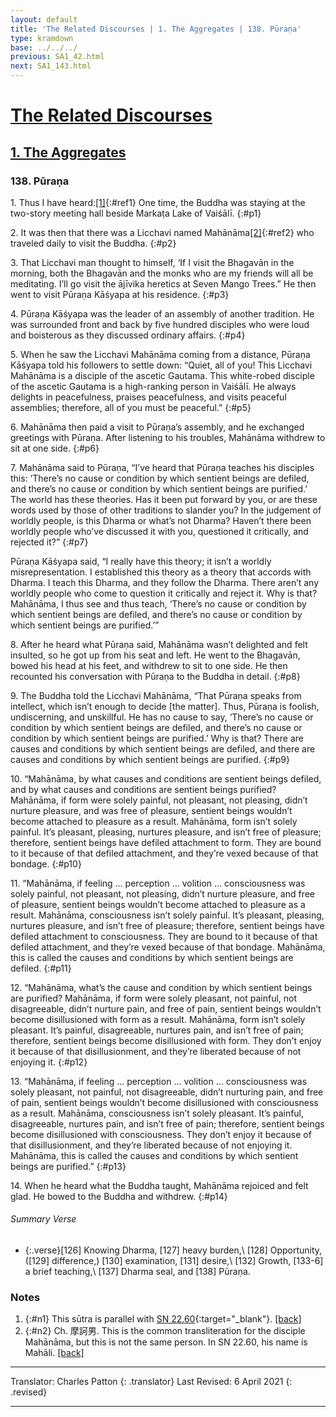 ```yaml
---
layout: default
title: 'The Related Discourses | 1. The Aggregates | 138. Pūraṇa'
type: kramdown
base: ../../../
previous: SA1_42.html
next: SA1_143.html
---
```


# [The Related Discourses](../index.html)
## [1. The Aggregates](index.html)
### 138. Pūraṇa

1\. Thus I have heard:[\[1\]](#n1){:#ref1} One time, the Buddha was staying at the two-story meeting hall beside Markaṭa Lake of Vaiśālī.
{:#p1}

2\. It was then that there was a Licchavi named Mahānāma[\[2\]](#n2){:#ref2} who traveled daily to visit the Buddha.
{:#p2}

3\. That Licchavi man thought to himself, ‘If I visit the Bhagavān in the morning, both the Bhagavān and the monks who are my friends will all be meditating. I’ll go visit the ājīvika heretics at Seven Mango Trees.” He then went to visit Pūraṇa Kāśyapa at his residence.
{:#p3}

4\. Pūraṇa Kāśyapa was the leader of an assembly of another tradition. He was surrounded front and back by five hundred disciples who were loud and boisterous as they discussed ordinary affairs.
{:#p4}

5\. When he saw the Licchavi Mahānāma coming from a distance, Pūraṇa Kāśyapa told his followers to settle down: “Quiet, all of you! This Licchavi Mahānāma is a disciple of the ascetic Gautama. This white-robed disciple of the ascetic Gautama is a high-ranking person in Vaiśālī. He always delights in peacefulness, praises peacefulness, and visits peaceful assemblies; therefore, all of you must be peaceful.”
{:#p5}

6\. Mahānāma then paid a visit to Pūraṇa’s assembly, and he exchanged greetings with Pūraṇa. After listening to his troubles, Mahānāma withdrew to sit at one side.
{:#p6}

7\. Mahānāma said to Pūraṇa, “I’ve heard that Pūraṇa teaches his disciples this: ‘There’s no cause or condition by which sentient beings are defiled, and there’s no cause or condition by which sentient beings are purified.’ The world has these theories. Has it been put forward by you, or are these words used by those of other traditions to slander you? In the judgement of worldly people, is this Dharma or what’s not Dharma? Haven’t there been worldly people who’ve discussed it with you, questioned it critically, and rejected it?”
{:#p7}

Pūraṇa Kāśyapa said, “I really have this theory; it isn’t a worldly misrepresentation. I established this theory as a theory that accords with Dharma. I teach this Dharma, and they follow the Dharma. There aren’t any worldly people who come to question it critically and reject it. Why is that? Mahānāma, I thus see and thus teach, ‘There’s no cause or condition by which sentient beings are defiled, and there’s no cause or condition by which sentient beings are purified.’”


8\. After he heard what Pūraṇa said, Mahānāma wasn’t delighted and felt insulted, so he got up from his seat and left. He went to the Bhagavān, bowed his head at his feet, and withdrew to sit to one side. He then recounted his conversation with Pūraṇa to the Buddha in detail.
{:#p8}

9\. The Buddha told the Licchavi Mahānāma, “That Pūraṇa speaks from intellect, which isn’t enough to decide [the matter]. Thus, Pūraṇa is foolish, undiscerning, and unskillful. He has no cause to say, ‘There’s no cause or condition by which sentient beings are defiled, and there’s no cause or condition by which sentient beings are purified.’ Why is that? There are causes and conditions by which sentient beings are defiled, and there are causes and conditions by which sentient beings are purified.
{:#p9}

10\. “Mahānāma, by what causes and conditions are sentient beings defiled, and by what causes and conditions are sentient beings purified? Mahānāma, if form were solely painful, not pleasant, not pleasing, didn’t nurture pleasure, and was free of pleasure, sentient beings wouldn’t become attached to pleasure as a result. Mahānāma, form isn’t solely painful. It’s pleasant, pleasing, nurtures pleasure, and isn’t free of pleasure; therefore, sentient beings have defiled attachment to form. They are bound to it because of that defiled attachment, and they’re vexed because of that bondage.
{:#p10}

11\. “Mahānāma, if feeling … perception … volition … consciousness was solely painful, not pleasant, not pleasing, didn’t nurture pleasure, and free of pleasure, sentient beings wouldn’t become attached to pleasure as a result. Mahānāma, consciousness isn’t solely painful. It’s pleasant, pleasing, nurtures pleasure, and isn’t free of pleasure; therefore, sentient beings have defiled attachment to consciousness. They are bound to it because of that defiled attachment, and they’re vexed because of that bondage. Mahānāma, this is called the causes and conditions by which sentient beings are defiled.
{:#p11}

12\. “Mahānāma, what’s the cause and condition by which sentient beings are purified? Mahānāma, if form were solely pleasant, not painful, not disagreeable, didn’t nurture pain, and free of pain, sentient beings wouldn’t become disillusioned with form as a result. Mahānāma, form isn’t solely pleasant. It’s painful, disagreeable, nurtures pain, and isn’t free of pain; therefore, sentient beings become disillusioned with form. They don’t enjoy it because of that disillusionment, and they’re liberated because of not enjoying it.
{:#p12}

13\. “Mahānāma, if feeling … perception … volition … consciousness was solely pleasant, not painful, not disagreeable, didn’t nurturing pain, and free of pain, sentient beings wouldn’t become disillusioned with consciousness as a result. Mahānāma, consciousness isn’t solely pleasant. It’s painful, disagreeable, nurtures pain, and isn’t free of pain; therefore, sentient beings become disillusioned with consciousness. They don’t enjoy it because of that disillusionment, and they’re liberated because of not enjoying it. Mahānāma, this is called the causes and conditions by which sentient beings are purified.”
{:#p13}

14\. When he heard what the Buddha taught, Mahānāma rejoiced and felt glad. He bowed to the Buddha and withdrew.
{:#p14}

###### Summary Verse

* {:.verse}[126] Knowing Dharma, [127] heavy burden,\\
[128] Opportunity, ([129] difference,) [130] examination, [131] desire,\\
[132] Growth, [133-6] a brief teaching,\\
[137] Dharma seal, and [138] Pūraṇa.

### Notes

1. {:#n1} This sūtra is parallel with [SN 22.60](https://suttacentral.net/sn22.60){:target="_blank"}. [\[back\]](#ref1)
2. {:#n2} Ch. 摩訶男. This is the common transliteration for the disciple Mahānāma, but this is not the same person. In SN 22.60, his name is Mahāli. [\[back\]](#ref2)

---

Translator: Charles Patton
{: .translator}
Last Revised: 6 April 2021
{: .revised}

---